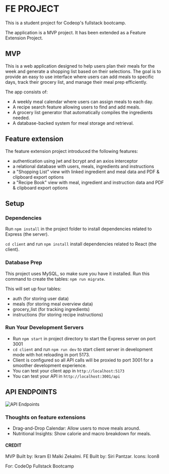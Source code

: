 # FE PROJECT

This is a student project for Codeop's fullstack bootcamp.

The application is a MVP project. It has been extended as a Feature Extension Project.

## MVP

This is a web application designed to help users plan their meals for the week and generate a shopping list based on their selections. The goal is to provide an easy to use interface where users can add meals to specific days, track their grocery list, and manage their meal prep efficiently.

The app consists of:

- A weekly meal calendar where users can assign meals to each day.
- A recipe search feature allowing users to find and add meals.
- A grocery list generator that automatically compiles the ingredients needed.
- A database-backed system for meal storage and retrieval.

## Feature extension

The feature extension project introduced the following features:

- authentication using jwt and bcrypt and an axios interceptor
- a relational database with users, meals, ingredients and instructions
- a "Shopping List" view with linked ingredient and meal data and PDF & clipboard export options
- a "Recipe Book" view with meal, ingredient and instruction data and PDF & clipboard export options

## Setup

### Dependencies

Run `npm install` in the project folder to install dependencies related to Express (the server).

`cd client` and run `npm install` install dependencies related to React (the client).

### Database Prep

This project uses MySQL, so make sure you have it installed. Run this command to create the tables: `npm run migrate`.

This will set up four tables:

- auth (for storing user data)
- meals (for storing meal overview data)
- grocery_list (for tracking ingredients)
- instructions (for storing recipe instructions)

### Run Your Development Servers

- Run `npm start` in project directory to start the Express server on port 3001
- `cd client` and run `npm run dev` to start client server in development mode with hot reloading in port 5173.
- Client is configured so all API calls will be proxied to port 3001 for a smoother development experience.
- You can test your client app in `http://localhost:5173`
- You can test your API in `http://localhost:3001/api`

## API ENDPOINTS

<img src="my-express-app/client/public/api-endpoints.png" alt="API Endpoints"/>

### Thoughts on feature extensions

- Drag-and-Drop Calendar: Allow users to move meals around.
- Nutritional Insights: Show calorie and macro breakdown for meals.

#### CREDIT

MVP Built by: Ikram El Malki Zekalmi.
FE Built by: Siri Pantzar.
Icons: Icon8

For: CodeOp Fullstack Bootcamp

